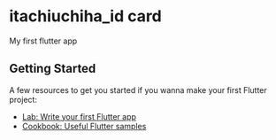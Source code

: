# itachiuchiha_id card

My first flutter app

## Getting Started


A few resources to get you started if you wanna make your first Flutter project:

- [Lab: Write your first Flutter app](https://flutter.dev/docs/get-started/codelab)
- [Cookbook: Useful Flutter samples](https://flutter.dev/docs/cookbook)

